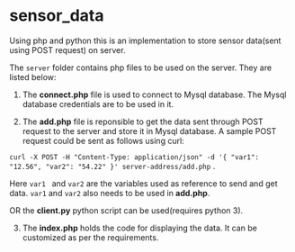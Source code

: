 # sensor_data
Using php and python this is an implementation to store sensor data(sent using POST request) on server.

The `server` folder contains php files to be used on the server. They are listed below:
1. The **connect.php** file is used to connect to Mysql database. The Mysql database credentials are to be used in it.

2. The **add.php** file is reponsible to get the data sent through POST request to the server and store it in Mysql database. A sample POST request could be sent as follows using curl: 

  `curl -X POST -H "Content-Type: application/json" -d '{ "var1": "12.56", "var2": "54.22" }' server-address/add.php` . 

  Here `var1 ` and `var2` are the variables used as reference to send and get data. `var1` and `var2` also needs to be used in       **add.php**.

OR the **client.py** python script can be used(requires python 3).

3. The **index.php** holds the code for displaying the data. It can be customized as per the requirements.
